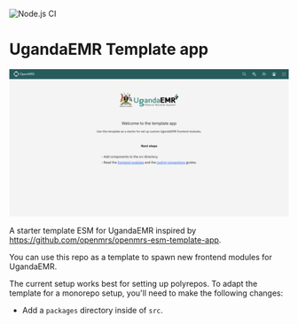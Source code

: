 ![Node.js CI](https://github.com/METS-Programme/esm-ugandaemr-template-app/workflows/Node.js%20CI/badge.svg)

# UgandaEMR Template app

![Landing page screenshot](./src/assets/images/screen.png)

A starter template ESM for UgandaEMR inspired by https://github.com/openmrs/openmrs-esm-template-app.

You can use this repo as a template to spawn new frontend modules for UgandaEMR.

The current setup works best for setting up polyrepos. To adapt the template for a monorepo setup, you'll need to make the following changes:

- Add a `packages` directory inside of `src`.

